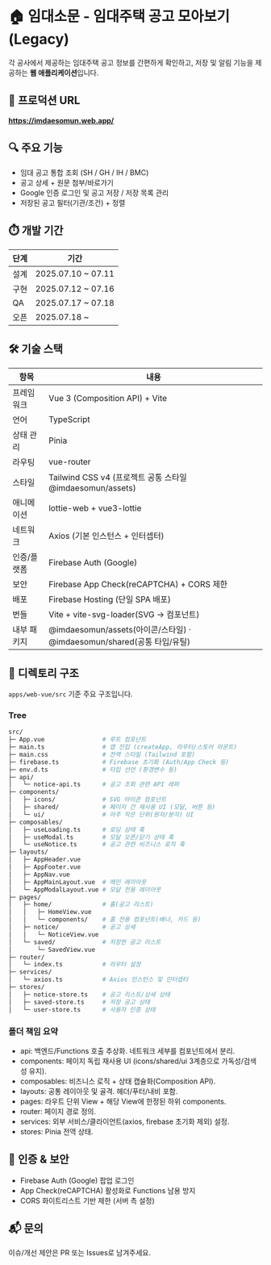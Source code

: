 # 🏠 임대소문 - 임대주택 공고 모아보기 (Legacy)

각 공사에서 제공하는 임대주택 공고 정보를 간편하게 확인하고, 저장 및 알림 기능을 제공하는 **웹 애플리케이션**입니다.

## 🚀 프로덕션 URL

**https://imdaesomun.web.app/**

## 🔍 주요 기능

- 임대 공고 통합 조회 (SH / GH / IH / BMC)
- 공고 상세 + 원문 첨부/바로가기
- Google 인증 로그인 및 공고 저장 / 저장 목록 관리
- 저장된 공고 필터(기관/조건) + 정렬

## ⏱️ 개발 기간

| 단계 | 기간               |
| ---- | ------------------ |
| 설계 | 2025.07.10 ~ 07.11 |
| 구현 | 2025.07.12 ~ 07.16 |
| QA   | 2025.07.17 ~ 07.18 |
| 오픈 | 2025.07.18 ~       |

## 🛠️ 기술 스택

| 항목        | 내용                                                                   |
| ----------- | ---------------------------------------------------------------------- |
| 프레임워크  | Vue 3 (Composition API) + Vite                                         |
| 언어        | TypeScript                                                             |
| 상태 관리   | Pinia                                                                  |
| 라우팅      | vue-router                                                             |
| 스타일      | Tailwind CSS v4 (프로젝트 공통 스타일 @imdaesomun/assets)              |
| 애니메이션  | lottie-web + vue3-lottie                                               |
| 네트워크    | Axios (기본 인스턴스 + 인터셉터)                                       |
| 인증/플랫폼 | Firebase Auth (Google)                                                 |
| 보안        | Firebase App Check(reCAPTCHA) + CORS 제한                              |
| 배포        | Firebase Hosting (단일 SPA 배포)                                       |
| 번들        | Vite + vite-svg-loader(SVG → 컴포넌트)                                 |
| 내부 패키지 | @imdaesomun/assets(아이콘/스타일) · @imdaesomun/shared(공통 타입/유틸) |

## 📂 디렉토리 구조

`apps/web-vue/src` 기준 주요 구조입니다.

### Tree

```bash
src/
├─ App.vue                # 루트 컴포넌트
├─ main.ts                # 앱 진입 (createApp, 라우터/스토어 마운트)
├─ main.css               # 전역 스타일 (Tailwind 포함)
├─ firebase.ts            # Firebase 초기화 (Auth/App Check 등)
├─ env.d.ts               # 타입 선언 (환경변수 등)
├─ api/
│   └─ notice-api.ts      # 공고 조회 관련 API 래퍼
├─ components/
│   ├─ icons/             # SVG 아이콘 컴포넌트
│   ├─ shared/            # 페이지 간 재사용 UI (모달, 버튼 등)
│   └─ ui/                # 아주 작은 단위(원자/분자) UI
├─ composables/
│   ├─ useLoading.ts      # 로딩 상태 훅
│   ├─ useModal.ts        # 모달 오픈/닫기 상태 훅
│   └─ useNotice.ts       # 공고 관련 비즈니스 로직 훅
├─ layouts/
│   ├─ AppHeader.vue
│   ├─ AppFooter.vue
│   ├─ AppNav.vue
│   ├─ AppMainLayout.vue  # 메인 레이아웃
│   └─ AppModalLayout.vue # 모달 전용 레이아웃
├─ pages/
│   ├─ home/              # 홈(공고 리스트)
│   │   ├─ HomeView.vue
│   │   └─ components/    # 홈 전용 컴포넌트(배너, 카드 등)
│   ├─ notice/            # 공고 상세
│   │   └─ NoticeView.vue
│   └─ saved/             # 저장한 공고 리스트
│       └─ SavedView.vue
├─ router/
│   └─ index.ts           # 라우터 설정
├─ services/
│   └─ axios.ts           # Axios 인스턴스 및 인터셉터
├─ stores/
│   ├─ notice-store.ts    # 공고 리스트/상세 상태
│   ├─ saved-store.ts     # 저장 공고 상태
│   └─ user-store.ts      # 사용자 인증 상태
```

### 폴더 책임 요약

- api: 백엔드/Functions 호출 추상화. 네트워크 세부를 컴포넌트에서 분리.
- components: 페이지 독립 재사용 UI (icons/shared/ui 3계층으로 가독성/검색성 유지).
- composables: 비즈니스 로직 + 상태 캡슐화(Composition API).
- layouts: 공통 레이아웃 및 골격. 헤더/푸터/내비 포함.
- pages: 라우트 단위 View + 해당 View에 한정된 하위 components.
- router: 페이지 경로 정의.
- services: 외부 서비스/클라이언트(axios, firebase 초기화 제외) 설정.
- stores: Pinia 전역 상태.

## 🔐 인증 & 보안

- Firebase Auth (Google) 팝업 로그인
- App Check(reCAPTCHA) 활성화로 Functions 남용 방지
- CORS 화이트리스트 기반 제한 (서버 측 설정)

## 📬 문의

이슈/개선 제안은 PR 또는 Issues로 남겨주세요.
